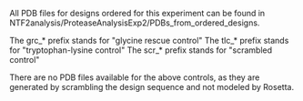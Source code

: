 All PDB files for designs ordered for this experiment can be found in NTF2analysis/ProteaseAnalysisExp2/PDBs_from_ordered_designs.

The grc_* prefix stands for "glycine rescue control"
The tlc_* prefix stands for "tryptophan-lysine control"
The scr_* prefix stands for "scrambled control"

There are no PDB files available for the above controls, as they are generated by scrambling the design sequence and not modeled by Rosetta.
